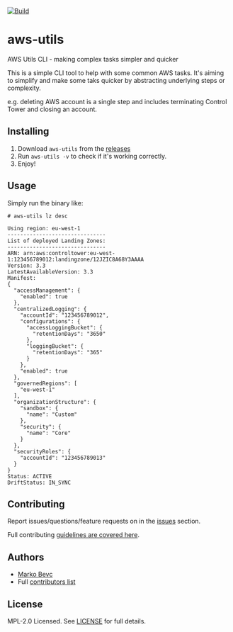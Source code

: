 [![Build](https://github.com/mbevc1/aws-utils/actions/workflows/build.yaml/badge.svg)](https://github.com/mbevc1/aws-utils/actions/workflows/build.yaml)

# aws-utils
AWS Utils CLI - making complex tasks simpler and quicker

This is a simple CLI tool to help with some common AWS tasks. It's aiming to
simplify and make some taks quicker by abstracting underlying steps or complexity.

e.g. deleting AWS account is a single step and includes terminating Control Tower
and closing an account.

## Installing

1. Download `aws-utils` from the [releases](https://github.com/mbevc1/aws-utils/releases)
2. Run `aws-utils -v` to check if it's working correctly.
3. Enjoy!

## Usage

Simply run the binary like:

```shell
# aws-utils lz desc

Using region: eu-west-1
-------------------------------
List of deployed Landing Zones:
-------------------------------
ARN: arn:aws:controltower:eu-west-1:123456789012:landingzone/12JZIC8A68Y3AAAA
Version: 3.3
LatestAvailableVersion: 3.3
Manifest:
{
  "accessManagement": {
    "enabled": true
  },
  "centralizedLogging": {
    "accountId": "123456789012",
    "configurations": {
      "accessLoggingBucket": {
        "retentionDays": "3650"
      },
      "loggingBucket": {
        "retentionDays": "365"
      }
    },
    "enabled": true
  },
  "governedRegions": [
    "eu-west-1"
  ],
  "organizationStructure": {
    "sandbox": {
      "name": "Custom"
    },
    "security": {
      "name": "Core"
    }
  },
  "securityRoles": {
    "accountId": "123456789013"
  }
}
Status: ACTIVE
DriftStatus: IN_SYNC
```

## Contributing

Report issues/questions/feature requests on in the [issues](https://github.com/mbevc1/aws-utils/issues/new) section.

Full contributing [guidelines are covered here](.github/CONTRIBUTING.md).

## Authors

* [Marko Bevc](https://github.com/mbevc1)
* Full [contributors list](https://github.com/mbevc1/aws-utils/graphs/contributors)

## License

MPL-2.0 Licensed. See [LICENSE](LICENSE) for full details.
<!-- https://choosealicense.com/licenses/ -->
